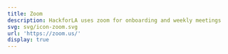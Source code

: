 ```yaml
---
title: Zoom
description: HackforLA uses zoom for onboarding and weekly meetings
svg: svg/icon-zoom.svg
url: 'https://zoom.us/'
display: true
---
```

